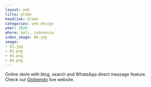 ```yaml
---
layout: web
title: globe
headline: Globe
categories: web-design
year: 2020
where: bali, indonesia
index_image: 00.jpg
image:
- 01.jpg
- 02.png
- 03.png
- 04.png
---
```

Online store with blog, search and WhatsApp direct message feature.
Check out [Globeindo](https://globeindo.com) live website.
